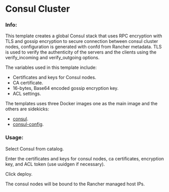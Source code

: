 # Consul Cluster


### Info:

 This template creates a global Consul stack that uses RPC encryption with TLS and gossip encryption to secure connection between consul cluster nodes, configuration is generated with confd from Rancher metadata. 
 TLS is used to verify the authenticity of the servers and the clients using the verify_incoming and verify_outgoing options.

 The variables used in this template include:

- Certificates and keys for Consul nodes.
- CA certificate.
- 16-bytes, Base64 encoded gossip encryption key.
- ACL settings.
 

The templates uses three Docker images one as the main image and the others are sidekicks:

- [consul](https://github.com/romracer/consul-rancher).
- [consul-config](https://github.com/romracer/consul-config).
 
### Usage:
 
 Select Consul from catalog.

 Enter the certificates and keys for consul nodes, ca certificates, encryption key, and ACL token (use uuidgen if necessary).

 Click deploy.
 
 The consul nodes will be bound to the Rancher managed host IPs.
